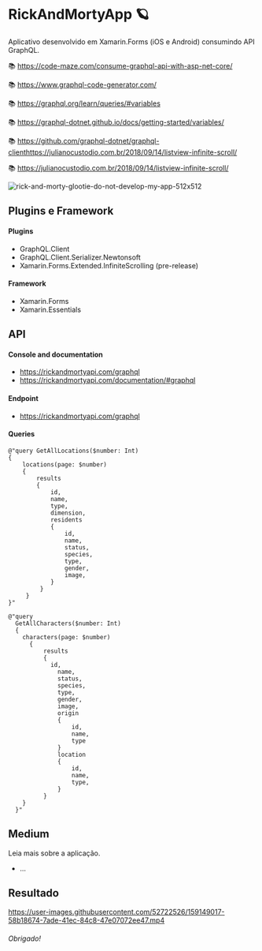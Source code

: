 # RickAndMortyApp :ringed_planet:
Aplicativo desenvolvido em Xamarin.Forms (iOS e Android) consumindo API GraphQL.

:books: https://code-maze.com/consume-graphql-api-with-asp-net-core/

:books: https://www.graphql-code-generator.com/

:books: https://graphql.org/learn/queries/#variables

:books: https://graphql-dotnet.github.io/docs/getting-started/variables/

:books: https://github.com/graphql-dotnet/graphql-clienthttps://julianocustodio.com.br/2018/09/14/listview-infinite-scroll/

:books: https://julianocustodio.com.br/2018/09/14/listview-infinite-scroll/


![rick-and-morty-glootie-do-not-develop-my-app-512x512](https://user-images.githubusercontent.com/52722526/159149086-2056829d-dd14-4f32-8134-814016142fe2.png)

## Plugins e Framework
#### Plugins

- GraphQL.Client
- GraphQL.Client.Serializer.Newtonsoft
- Xamarin.Forms.Extended.InfiniteScrolling (pre-release)

#### Framework
- Xamarin.Forms
- Xamarin.Essentials

## API
#### Console and documentation
- https://rickandmortyapi.com/graphql
- https://rickandmortyapi.com/documentation/#graphql

#### Endpoint
- https://rickandmortyapi.com/graphql

#### Queries
```
@"query GetAllLocations($number: Int)
{
    locations(page: $number)
    {
        results
        {
            id,
            name,
            type,
            dimension,
            residents
            {
                id,
                name,
                status,
                species,
                type,
                gender,
                image,
            }
         }
     }
}"
```

```
@"query
  GetAllCharacters($number: Int)
  {
    characters(page: $number)
      {
          results
          {
            id,
              name,
              status,
              species,
              type,
              gender,
              image,
              origin
              {  
                  id,
                  name,
                  type
              }
              location
              {
                  id,
                  name,
                  type,
              }
          }
    }
  }"
```

## Medium
Leia mais sobre a aplicação.
- ...

## Resultado
https://user-images.githubusercontent.com/52722526/159149017-58b18674-7ade-41ec-84c8-47e07072ee47.mp4

###### Obrigado!
